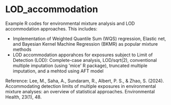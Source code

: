 # LOD_accommodation
Example R codes for environmental mixture analysis and LOD accommodation approaches. This includes:
- Implementation of Weighted Quantile Sum (WQS) regression, Elastic net, and Bayesian Kernel Machine Regression (BKMR) as popular mixture methods
- LOD accommodation apporahces for exposures subject to Limit of Detection (LOD): Complete-case analysis, LOD/sqrt(2), conventional multiple imputation (using 'mice' R package), truncated multiple imputation, and a mehtod using AFT model

Reference: Lee, M., Saha, A., Sundaram, R., Albert, P. S., & Zhao, S. (2024). Accommodating detection limits of multiple exposures in environmental mixture analyses: an overview of statistical approaches. Environmental Health, 23(1), 48.
